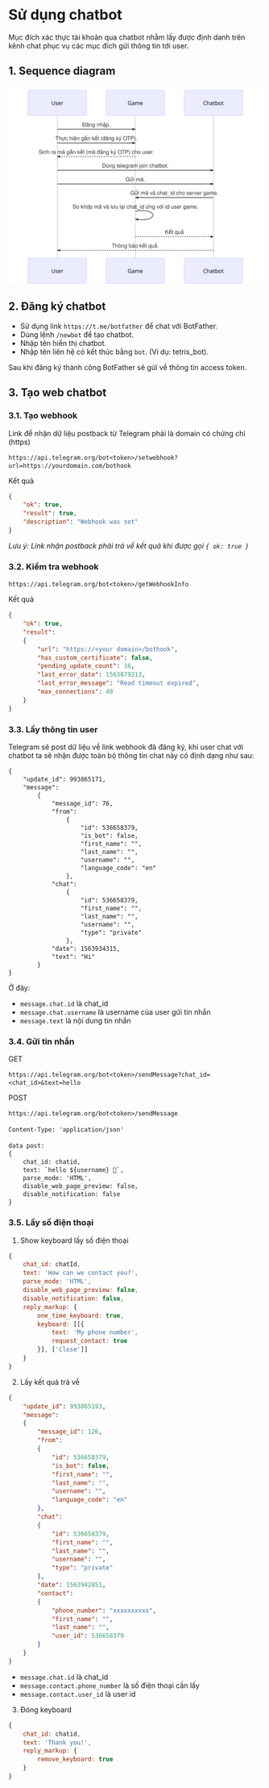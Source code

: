 
# **Sử dụng chatbot**

Mục đích xác thực tài khoản qua chatbot nhằm lấy được định danh trên kênh chat phục vụ các mục đích gửi thông tin tới user.

## **1. Sequence diagram**

![](./file/sequence.svg)

## **2. Đăng ký chatbot**

* Sử dụng link `https://t.me/botfather` để chat với BotFather.
* Dùng lệnh `/newbot` để tạo chatbot.
* Nhập tên hiển thị chatbot.
* Nhập tên liên hệ có kết thúc bằng `bot`. (Ví dụ: tetris_bot).

Sau khi đăng ký thành công BotFather sẽ gửi về thông tin access token.

## **3. Tạo web chatbot**

### **3.1. Tạo webhook**

Link để nhận dữ liệu postback từ Telegram phải là domain có chứng chỉ (https)

```
https://api.telegram.org/bot<token>/setwebhook?url=https://yourdomain.com/bothook
```

Kết quả

```json
{
    "ok": true,
    "result": true,
    "description": "Webhook was set"
}
```

*Lưu ý: Link nhận postback phải trả về kết quả khi được gọi `{ ok: true }`*

### **3.2. Kiểm tra webhook**

```
https://api.telegram.org/bot<token>/getWebhookInfo
```

Kết quả

```json
{
    "ok": true,
    "result": 
    {
        "url": "https://<your domain>/bothook",
        "has_custom_certificate": false,
        "pending_update_count": 16,
        "last_error_date": 1563879213,
        "last_error_message": "Read timeout expired",
        "max_connections": 40
    }
}
```

### **3.3. Lấy thông tin user**

Telegram sẽ post dữ liệu về link webhook đã đăng ký, khi user chat với chatbot ta sẽ nhận được toàn bộ thông tin chat này có định dạng như sau:

```
{
    "update_id": 993865171,
    "message":
        {
            "message_id": 76,
            "from":
                {
                    "id": 536658379,
                    "is_bot": false,
                    "first_name": "",
                    "last_name": "",
                    "username": "",
                    "language_code": "en"
                },
            "chat":
                {
                    "id": 536658379,
                    "first_name": "",
                    "last_name": "",
                    "username": "",
                    "type": "private"
                },
            "date": 1563934315,
            "text": "Hi"
        }
}
```

Ở đây:

* `message.chat.id` là chat_id
* `message.chat.username` là username của user gửi tin nhắn
* `message.text` là nội dung tin nhắn

### **3.4. Gửi tin nhắn**

GET

```
https://api.telegram.org/bot<token>/sendMessage?chat_id=<chat_id>&text=hello
```

POST

```
https://api.telegram.org/bot<token>/sendMessage

Content-Type: 'application/json'

data post: 
{
    chat_id: chatid,
    text: `hello ${username} 👋`,
    parse_mode: 'HTML',
    disable_web_page_preview: false,
    disable_notification: false
}
```

### **3.5. Lấy số điện thoại**

1. Show keyboard lấy số điện thoại

```js
{
    chat_id: chatId,
    text: 'How can we contact you?',
    parse_mode: 'HTML',
    disable_web_page_preview: false,
    disable_notification: false,
    reply_markup: {
        one_time_keyboard: true,
        keyboard: [[{
            text: 'My phone number',
            request_contact: true
        }], ['Close']]
    }
}
```

2. Lấy kết quả trả về

```json
{
    "update_id": 993865193,
    "message":
    {
        "message_id": 126,
        "from":
        {
            "id": 536658379,
            "is_bot": false,
            "first_name": "",
            "last_name": "",
            "username": "",
            "language_code": "en"
        },
        "chat":
        {
            "id": 536658379,
            "first_name": "",
            "last_name": "",
            "username": "",
            "type": "private"
        },
        "date": 1563942851,
        "contact":
        {
            "phone_number": "xxxxxxxxxx",
            "first_name": "",
            "last_name": "",
            "user_id": 536658379
        }
    }
}
```

* `message.chat.id` là chat_id
* `message.contact.phone_number` là số điện thoại cần lấy
* `message.contact.user_id` là user id

3. Đóng keyboard

```js
{
    chat_id: chatid,
    text: 'Thank you!',
    reply_markup: {
        remove_keyboard: true
    }
}
```
